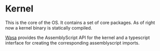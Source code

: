 # Kernel

This is the core of the OS. It contains a set of core packages. As of right now a kernel binary is statically compiled.

[Wasa](https://github.com/WebAssemblyOS/wasa) provides the AssemblyScript API for the kernel and a typescript interface for creating the corresponding assemblyscript imports.
